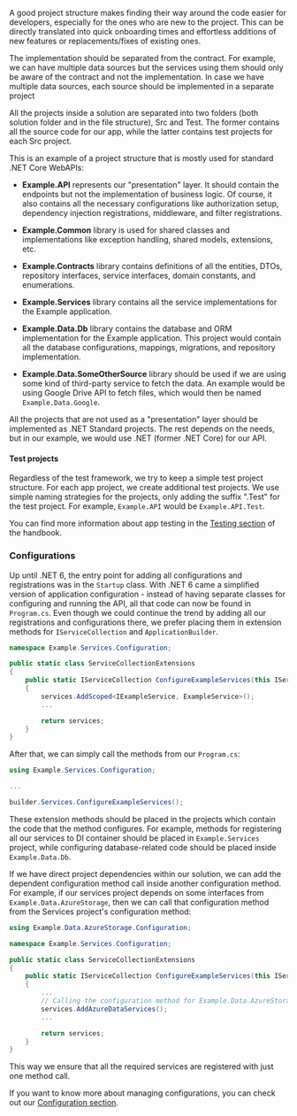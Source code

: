 A good project structure makes finding their way around the code easier for developers, especially for the ones who are new to the project. This can be directly translated into quick onboarding times and effortless additions of new features or replacements/fixes of existing ones.

The implementation should be separated from the contract. For example, we can have multiple data sources but the services using them should only be aware of the contract and not the implementation. In case we have multiple data sources, each source should be implemented in a separate project

All the projects inside a solution are separated into two folders (both solution folder and in the file structure), Src and Test. The former contains all the source code for our app, while the latter contains test projects for each Src project.

This is an example of a project structure that is mostly used for standard .NET Core WebAPIs:

- **Example.API** represents our "presentation" layer. It should contain the endpoints but not the implementation of business logic. Of course, it also contains all the necessary configurations like authorization setup, dependency injection registrations, middleware, and filter registrations.

- **Example.Common** library is used for shared classes and implementations like exception handling, shared models, extensions, etc.

- **Example.Contracts** library contains definitions of all the entities, DTOs, repository interfaces, service interfaces, domain constants, and enumerations.  

- **Example.Services** library contains all the service implementations for the Example application.

- **Example.Data.Db** library contains the database and ORM implementation for the Example application. This project would contain all the database configurations, mappings, migrations, and repository implementation.

- **Example.Data.SomeOtherSource** library should be used if we are using some kind of third-party service to fetch the data. An example would be using Google Drive API to fetch files, which would then be named `Example.Data.Google`.

All the projects that are not used as a "presentation" layer should be implemented as .NET Standard projects. The rest depends on the needs, but in our example, we would use .NET (former .NET Core) for our API.  

#### Test projects

Regardless of the test framework, we try to keep a simple test project structure. For each app project, we create additional test projects. We use simple naming strategies for the projects, only adding the suffix ".Test" for the test project. For example, `Example.API` would be `Example.API.Test`.

You can find more information about app testing in the [Testing section](../testing/testing-principles) of the handbook.

### Configurations

Up until .NET 6, the entry point for adding all configurations and registrations was in the `Startup` class. With .NET 6 came a simplified version of application configuration - instead of having separate classes for configuring and running the API, all that code can now be found in `Program.cs`. Even though we could continue the trend by adding all our registrations and configurations there, we prefer placing them in extension methods for `IServiceCollection` and `ApplicationBuilder`.

``` c#
namespace Example.Services.Configuration;

public static class ServiceCollectionExtensions
{
    public static IServiceCollection ConfigureExampleServices(this IServiceCollection services)
    {
        services.AddScoped<IExampleService, ExampleService>();
        ...

        return services;
    }
}
```

After that, we can simply call the methods from our `Program.cs`:

``` c#
using Example.Services.Configuration;

...

builder.Services.ConfigureExampleServices();
```

These extension methods should be placed in the projects which contain the code that the method configures. For example, methods for registering all our services to DI container should be placed in `Example.Services` project, while configuring database-related code should be placed inside `Example.Data.Db`. 

If we have direct project dependencies within our solution, we can add the dependent configuration method call inside another configuration method. For example, if our services project depends on some interfaces from `Example.Data.AzureStorage`, then we can call that configuration method from the Services project's configuration method:

``` c#
using Example.Data.AzureStorage.Configuration;

namespace Example.Services.Configuration;

public static class ServiceCollectionExtensions
{
    public static IServiceCollection ConfigureExampleServices(this IServiceCollection services)
    {
        ...
        // Calling the configuration method for Example.Data.AzureStorage:
        services.AddAzureDataServices();
        ...

        return services;
    }
}
```

This way we ensure that all the required services are registered with just one method call.

If you want to know more about managing configurations, you can check out our [Configuration section](../Api/configuration).

